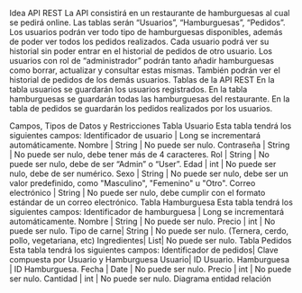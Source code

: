 Idea API REST
La API consistirá en un restaurante de hamburguesas al cual se pedirá online. Las tablas serán “Usuarios”, “Hamburguesas”, “Pedidos”.
Los usuarios podrán ver todo tipo de hamburguesas disponibles, además de poder ver todos los pedidos realizados. Cada usuario podrá ver su historial sin poder entrar en el historial de pedidos de otro usuario.
Los usuarios con rol de “administrador” podrán tanto añadir hamburguesas como borrar, actualizar y consultar estas mismas. También podrán ver el historial de pedidos de los demás usuarios.
Tablas de la API REST
En la tabla usuarios se guardarán los usuarios registrados.
En la tabla hamburguesas se guardarán todas las hamburguesas del restaurante.
En la tabla de pedidos  se guardarán los pedidos realizados por los usuarios.








Campos, Tipos de Datos y Restricciones
Tabla Usuario
Esta tabla tendrá los siguientes campos:
Identificador de usuario | Long se incrementará automáticamente.
Nombre | String | No puede ser nulo.
Contraseña | String | No puede ser nulo, debe tener más de 4 caracteres.
Rol | String | No puede ser nulo, debe de ser “Admin” o “User”.
Edad | int | No puede ser nulo, debe de ser numérico.
Sexo | String | No puede ser nulo, debe ser un valor predefinido, como "Masculino", "Femenino" u "Otro".
Correo electrónico | String | No puede ser nulo, debe cumplir con el formato estándar de un correo electrónico.
Tabla Hamburguesa
Esta tabla tendrá los siguientes campos:
Identificador de hamburguesa | Long se incrementará automáticamente.
Nombre | String | No puede ser nulo.
Precio | int | No puede ser nulo.
Tipo de carne| String | No puede ser nulo. (Ternera, cerdo, pollo, vegetariana, etc)
Ingredientes| List| No puede ser nulo.
Tabla Pedidos
Esta tabla tendrá los siguientes campos:
Identificador de pedidos| Clave compuesta por Usuario y Hamburguesa
Usuario| ID Usuario.
Hamburguesa | ID Hamburguesa.
Fecha | Date | No puede ser nulo.
Precio | int | No puede ser nulo.
Cantidad | int | No puede ser nulo.
Diagrama entidad relación
